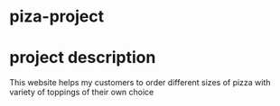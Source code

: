 # piza-project
# project description
This website helps my customers to order different sizes of pizza with variety of toppings of their own choice
